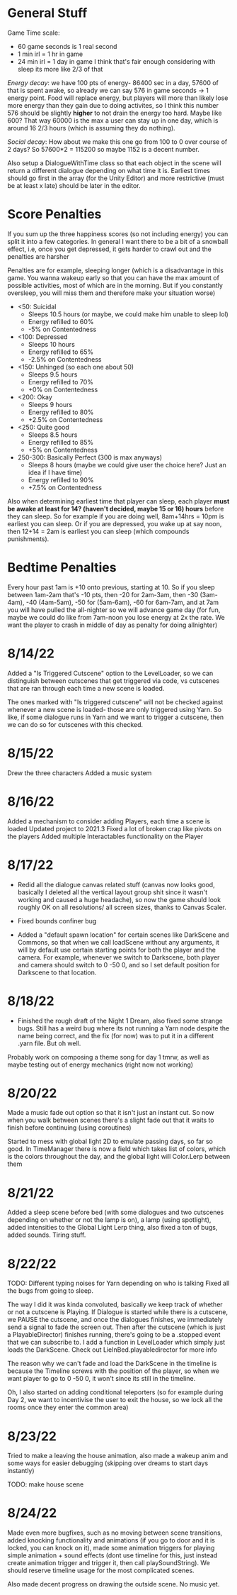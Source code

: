 # General Stuff

Game Time scale:
- 60 game seconds is 1 real second
- 1 min irl = 1 hr in game
- 24 min irl = 1 day in game
I think that's fair enough considering with sleep its more like 2/3 of that

*Energy decay*: we have 100 pts of energy- 86400 sec in a day, 57600 of that is spent awake, so already we can say 576 in game seconds -> 1 energy point. Food will replace energy, but players will more than likely lose more energy than they gain due to doing activites, so I think this number 576 should be slightly **higher** to not drain the energy too hard. Maybe like 600? That way 60000 is the max a user can stay up in one day, which is around 16 2/3 hours (which is assuming they do nothing).

*Social decay*: How about we make this one go from 100 to 0 over course of 2 days? So 57600*2 = 115200 so maybe 1152 is a decent number.

Also setup a DialogueWithTime class so that each object in the scene will return a different dialogue depending on what time it is. Earliest times should go first in the array (for the Unity Editor) and more restrictive (must be at least x late) should be later in the editor.

# Score Penalties
If you sum up the three happiness scores (so not including energy) you can split it into a few categories. In general I want there to be a bit of a snowball effect, i.e, once you get depressed, it gets harder to crawl out and the penalties are harsher

Penalties are for example, sleeping longer (which is a disadvantage in this game. You wanna wakeup early so that you can have the max amount of possible activities, most of which are in the morning. But if you constantly oversleep, you will miss them and therefore make your situation worse)

- <50: Suicidal 
    - Sleeps 10.5 hours (or maybe, we could make him unable to sleep lol)
    - Energy refilled to 60%
    - -5% on Contentedness
- <100: Depressed
    - Sleeps 10 hours
    - Energy refilled to 65%
    - -2.5% on Contentedness
- <150: Unhinged (so each one about 50)
    - Sleeps 9.5 hours
    - Energy refilled to 70%
    - +0% on Contentedness
- <200: Okay
    - Sleeps 9 hours
    - Energy refilled to 80%
    - +2.5% on Contentedness
- <250: Quite good
    - Sleeps 8.5 hours
    - Energy refilled to 85%
    - +5% on Contentedness
- 250-300: Basically Perfect (300 is max anyways)
    - Sleeps 8 hours (maybe we could give user the choice here? Just an idea if I have time)
    - Energy refilled to 90%
    - +7.5% on Contentedness

Also when determining earliest time that player can sleep, each player **must be awake at least for 14? (haven't decided, maybe 15 or 16) hours** before they can sleep. 
So for example if you are doing well, 8am+14hrs = 10pm is earliest you can sleep. Or if you are depressed, you wake up at say noon, then 12+14 = 2am is earliest you can sleep (which compounds punishments).

# Bedtime Penalties
Every hour past 1am is +10 onto previous, starting at 10. So if you sleep between 1am-2am that's -10 pts, then -20 for 2am-3am, then -30 (3am-4am), -40 (4am-5am), -50 for (5am-6am), -60 for 6am-7am, and at 7am you will have pulled the all-nighter so we will advance game day (for fun, maybe we could do like from 7am-noon you lose energy at 2x the rate. We want the player to crash in middle of day as penalty for doing allnighter)

# 8/14/22
Added a "Is Triggered Cutscene" option to the LevelLoader, so we can distinguish between cutscenes that get triggered via code, vs cutscenes that are ran through each time a new scene is loaded. 

The ones marked with "Is triggered cutscene" will not be checked against whenever a new scene is loaded- those are only triggered using Yarn. So like, if some dialogue runs in Yarn and we want to trigger a cutscene, then we can do so for cutscenes with this checked.


# 8/15/22
Drew the three characters
Added a music system

# 8/16/22
Added a mechanism to consider adding Players, each time a scene is loaded
Updated project to 2021.3
Fixed a lot of broken crap like pivots on the players
Added multiple Interactables functionality on the Player

# 8/17/22
- Redid all the dialogue canvas related stuff (canvas now looks good, basically I deleted all the vertical layout group shit since it wasn't working and caused a huge headache), so now the game should look roughly OK on all resolutions/ all screen sizes, thanks to Canvas Scaler. 

- Fixed bounds confiner bug

- Added a "default spawn location" for certain scenes like DarkScene and Commons, so that when we call loadScene without any arguments, it will by default use certain starting points for both the player and the camera. For example, whenever we switch to Darkscene, both player and camera should switch to 0 -50 0, and so I set default position for Darkscene to that location.

# 8/18/22
- Finished the rough draft of the Night 1 Dream, also fixed some strange bugs. Still has a weird bug where its not running a Yarn node despite the name being correct, and the fix (for now) was to put it in a different .yarn file. But oh well.

Probably work on composing a theme song for day 1 tmrw, as well as maybe testing out of energy mechanics (right now not working)

# 8/20/22
Made a music fade out option so that it isn't just an instant cut. So now when you walk between scenes there's a slight fade out that it waits to finish before continuing (using coroutines)

Started to mess with global light 2D to emulate passing days, so far so good. In TimeManager there is now a field which takes list of colors, which is the colors throughout the day, and the global light will Color.Lerp between them

# 8/21/22
Added a sleep scene before bed (with some dialogues and two cutscenes depending on whether or not the lamp is on), a lamp (using spotlight), added intensities to the Global Light Lerp thing, also fixed a ton of bugs, added sounds. Tiring stuff.

# 8/22/22
TODO: Different typing noises for Yarn depending on who is talking
Fixed all the bugs from going to sleep.

The way I did it was kinda convoluted, basically we keep track of whether or not a cutscene is Playing. If Dialogue is started while there is a cutscene, we PAUSE the cutscene, and once the dialogues finishes, we immediately send a signal to fade the screen out. Then after the cutscene (which is just a PlayableDirector) finishes running, there's going to be a .stopped event that we can subscribe to. I add a function in LevelLoader which simply just loads the DarkScene. Check out LieInBed.playabledirector for more info

The reason why we can't fade and load the DarkScene in the timeline is because the Timeline screws with the position of the player, so when we want player to go to 0 -50 0, it won't since its still in the timeline.

Oh, I also started on adding conditional teleporters (so for example during Day 2, we want to incentivise the user to exit the house, so we lock all the rooms once they enter the common area)

# 8/23/22
Tried to make a leaving the house animation, also made a wakeup anim and some ways for easier debugging (skipping over dreams to start days instantly)

TODO: make house scene

# 8/24/22
Made even more bugfixes, such as no moving between scene transitions, added knocking functionality and animations (if you go to door and it is locked, you can knock on it), made some animation triggers for playing simple animation + sound effects (dont use timeline for this, just instead create animation trigger and trigger it, then call playSoundString). We should reserve timeline usage for the most complicated scenes.

Also made decent progress on drawing the outside scene. No music yet.